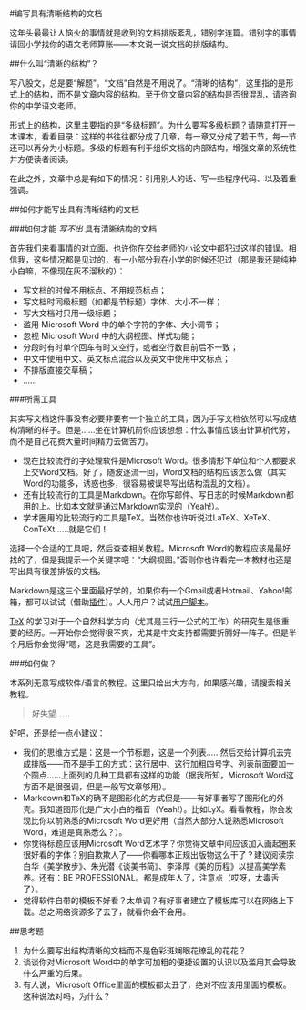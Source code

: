 #编写具有清晰结构的文档

这年头最最让人恼火的事情就是收到的文档排版紊乱，错别字连篇。错别字的事情请回小学找你的语文老师算账——本文说一说文档的排版结构。

##什么叫“清晰的结构”？

写八股文，总是要“解题”。“文档”自然是不用说了。“清晰的结构”，这里指的是形式上的结构，而不是文章内容的结构。至于你文章内容的结构是否很混乱，请咨询你的中学语文老师。

形式上的结构，这里主要指的是“多级标题”。为什么要写多级标题？请随意打开一本课本，看看目录：这样的书往往都分成了几章，每一章又分成了若干节，每一节还可以再分为小标题。多级的标题有利于组织文档的内部结构，增强文章的系统性并方便读者阅读。

在此之外，文章中总是有如下的情况：引用别人的话、写一些程序代码、以及着重强调。

##如何才能写出具有清晰结构的文档

###如何才能 *写不出* 具有清晰结构的文档

首先我们来看事情的对立面。也许你在交给老师的小论文中都犯过这样的错误。相信我，这些情况都是见过的，有一小部分我在小学的时候还犯过（那是我还是纯种小白嘛，不像现在灰不溜秋的）：

- 写文档的时候不用标点、不用规范标点；
- 写文档时同级标题（如都是节标题）字体、大小不一样；
- 写大文档时只用一级标题；
- 滥用 Microsoft Word 中的单个字符的字体、大小调节；
- 忽视 Microsoft Word 中的大纲视图、样式功能；
- 分段时有时单个回车有时又空行，或者空行数目前后不一致；
- 中文中使用中文、英文标点混合以及英文中使用中文标点；
- 不排版直接交草稿；
- ……

###所需工具

其实写文档这件事没有必要非要有一个独立的工具，因为手写文档依然可以写成结构清晰的样子。但是……坐在计算机前你应该想想：什么事情应该由计算机代劳，而不是自己花费大量时间精力去做苦力。

- 现在比较流行的字处理软件是Microsoft Word。很多情形下单位和个人都要求上交Word文档。好了，随波逐流一回，Word文档的结构应该怎么做（其实Word的功能多，诱惑也多，很容易被误导写出结构混乱的文档）。
- 还有比较流行的工具是Markdown。在你写邮件、写日志的时候Markdown都用的上。比如本文就是通过Markdown实现的（Yeah!）。
- 学术圈用的比较流行的工具是TeX。当然你也许听说过LaTeX、XeTeX、ConTeXt……就是它们！

选择一个合适的工具吧，然后查查相关教程。Microsoft Word的教程应该是最好找的了，但是我提示一个关键字吧：“大纲视图。”否则你也许看完一本教材也还是写出具有很差排版的文档。

Markdown是这三个里面最好学的，如果你有一个Gmail或者Hotmail、Yahoo!邮箱，都可以试试（借助[插件](https://github.com/adam-p/markdown-here)）。人人用户？试试[用户脚本](https://github.com/smilekzs/renren-markdown/blob/master/renren.md)。

[TeX](http://docs.huihoo.com/homepage/shredderyin/tex_frame.html) 的学习对于一个自然科学方向（尤其是三行一公式的工作）的研究生是很重要的经历。一开始你会觉得很不爽，尤其是中文支持都需要折腾好一阵子。但是半个月后你会觉得“嗯，这是我需要的工具”。

###如何做？

本系列无意写成软件/语言的教程。这里只给出大方向，如果感兴趣，请搜索相关教程。

>好失望……

好吧，还是给一点小建议：

- 我们的思维方式是：这是一个节标题，这是一个列表……然后交给计算机去完成排版——而不是手工的方式：这行居中、这行加粗四号字、列表前面要加一个圆点……上面列的几种工具都有这样的功能（据我所知，Microsoft Word这方面不是很强调，但是一般写文章够用）。
- Markdown和TeX的确不是图形化的方式但是——有好事者写了图形化的外壳。我知道图形化是广大小白的福音（Yeah!）。比如LyX。看看教程，你会发现比你以前熟悉的Microsoft Word更好用（当然大部分人说熟悉Microsoft Word，难道是真熟悉么？）。
- 你觉得标题应该用Microsoft Word艺术字？你觉得文章中间应该加入画起圈来很好看的字体？别自欺欺人了——你看哪本正规出版物这么干了？建议阅读宗白华《美学散步》、朱光潜《谈美书简》、李泽厚《美的历程》以提高美学素养。还有：BE PROFESSIONAL。都是成年人了，注意点（哎呀，太毒舌了）。
- 觉得软件自带的模板不好看？太单调？有好事者建立了模板库可以在网络上下载。总之网络资源多了去了，就看你会不会用。

##思考题

1. 为什么要写出结构清晰的文档而不是色彩斑斓眼花缭乱的花花？
2. 谈谈你对Microsoft Word中的单字可加粗的便捷设置的认识以及滥用其会导致什么严重的后果。
3. 有人说，Microsoft Office里面的模板都太丑了，绝对不应该用里面的模板。这种说法对吗，为什么？

